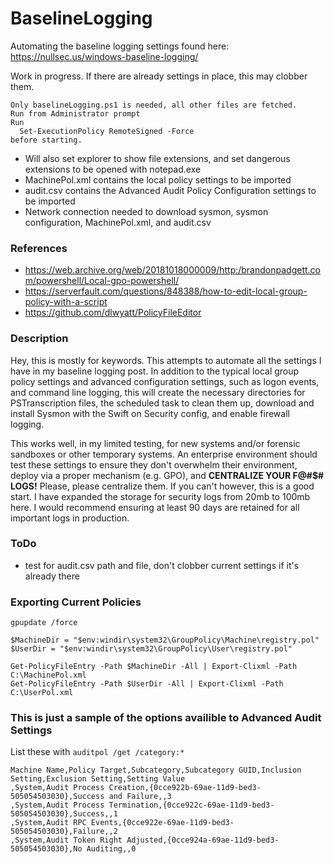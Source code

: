 # BaselineLogging
Automating the baseline logging settings found here: https://nullsec.us/windows-baseline-logging/

Work in progress. If there are already settings in place, this may clobber them.

```
Only baselineLogging.ps1 is needed, all other files are fetched.
Run from Administrator prompt
Run
  Set-ExecutionPolicy RemoteSigned -Force
before starting.
```

* Will also set explorer to show file extensions, and set dangerous extensions to be opened with notepad.exe
* MachinePol.xml contains the local policy settings to be imported
* audit.csv contains the Advanced Audit Policy Configuration settings to be imported
* Network connection needed to download sysmon, sysmon configuration, MachinePol.xml, and audit.csv

### References
* https://web.archive.org/web/20181018000009/http:/brandonpadgett.com/powershell/Local-gpo-powershell/
* https://serverfault.com/questions/848388/how-to-edit-local-group-policy-with-a-script
* https://github.com/dlwyatt/PolicyFileEditor

### Description
Hey, this is mostly for keywords. This attempts to automate all the settings I have in my baseline logging post. In addition to the typical local group policy settings and advanced configuration settings, such as logon events, and command line logging, this will create the necessary directories for PSTranscription files, the scheduled task to clean them up, download and install Sysmon with the Swift on Security config, and enable firewall logging. 

This works well, in my limited testing, for new systems and/or forensic sandboxes or other temporary systems. An enterprise environment should test these settings to ensure they don't overwhelm their environment, deploy via a proper mechanism (e.g. GPO), and **CENTRALIZE YOUR F@#$# LOGS!** Please, please centralize them. If you can't however, this is a good start. I have expanded the storage for security logs from 20mb to 100mb here. I would recommend ensuring at least 90 days are retained for all important logs in production.

### ToDo
* test for audit.csv path and file, don't clobber current settings if it's already there

### Exporting Current Policies
```
gpupdate /force

$MachineDir = "$env:windir\system32\GroupPolicy\Machine\registry.pol"
$UserDir = "$env:windir\system32\GroupPolicy\User\registry.pol"

Get-PolicyFileEntry -Path $MachineDir -All | Export-Clixml -Path C:\MachinePol.xml
Get-PolicyFileEntry -Path $UserDir -All | Export-Clixml -Path C:\UserPol.xml
```

### This is just a sample of the options availible to Advanced Audit Settings 
List these with `auditpol /get /category:*`
```
Machine Name,Policy Target,Subcategory,Subcategory GUID,Inclusion Setting,Exclusion Setting,Setting Value
,System,Audit Process Creation,{0cce922b-69ae-11d9-bed3-505054503030},Success and Failure,,3
,System,Audit Process Termination,{0cce922c-69ae-11d9-bed3-505054503030},Success,,1
,System,Audit RPC Events,{0cce922e-69ae-11d9-bed3-505054503030},Failure,,2
,System,Audit Token Right Adjusted,{0cce924a-69ae-11d9-bed3-505054503030},No Auditing,,0
```
